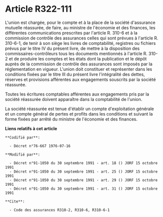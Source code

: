 # Article R322-111

L'union est chargée, pour le compte et à la place de la société d'assurance mutuelle réassurée, de faire, au ministre de
l'économie et des finances, les différentes communications prescrites par l'article R. 310-6 et à la commission de contrôle
des assurances celles qui sont prévues à l'article R. 310-6-1, de tenir à son siège les livres de comptabilité, registres ou
fichiers prévus par le titre IV du présent livre, de mettre à la disposition des commissaires-contrôleurs tous les documents
mentionnés à l'article R. 310-2 et de produire les comptes et les états dont la publication et le dépôt auprès de la
commission de contrôle des assurances sont imposés par la réglementation en vigueur. L'union doit constituer et représenter
dans les conditions fixées par le titre III du présent livre l'intégralité des dettes, réserves et provisions afférentes aux
engagements souscrits par la société réassurée.

Toutes les écritures comptables afférentes aux engagements pris par la société réassurée doivent apparaître dans la
comptabilité de l'union.

La société réassurée est tenue d'établir un compte d'exploitation générale et un compte général de pertes et profits dans les
conditions et suivant la forme fixées par arrêté du ministre de l'économie et des finances.

**Liens relatifs à cet article**

	**Codifié par**:

	  - Décret n°76-667 1976-07-16

	**Modifié par**:

	  - Décret n°91-1050 du 30 septembre 1991 - art. 18 () JORF 15 octobre 1991
	  - Décret n°91-1050 du 30 septembre 1991 - art. 25 () JORF 15 octobre 1991
	  - Décret n°91-1050 du 30 septembre 1991 - art. 29 () JORF 15 octobre 1991
	  - Décret n°91-1050 du 30 septembre 1991 - art. 31 () JORF 15 octobre 1991

	**Cite**:

	  - Code des assurances R310-2, R310-6, R310-6-1
